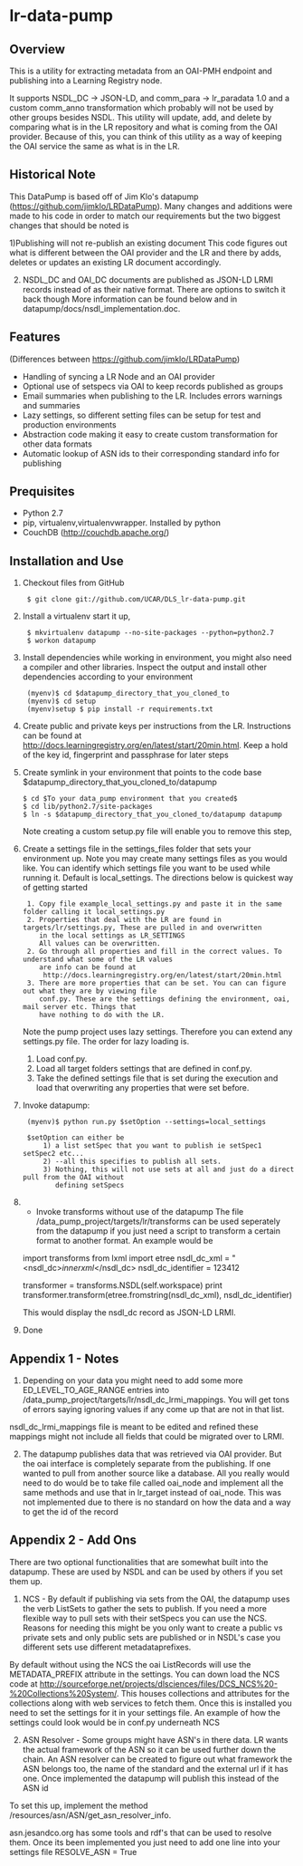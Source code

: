 lr-data-pump
==========

Overview
--------
This is a utility for extracting metadata from an OAI-PMH endpoint and publishing into a Learning Registry node.

It supports NSDL_DC -> JSON-LD, and comm_para -> lr_paradata 1.0 and a custom comm_anno transformation which probably will not be used by other
groups besides NSDL. This utility will update, add, and delete by comparing what is in the LR repository and
what is coming from the OAI provider. Because of this, you can think of this utility as a way of keeping
the OAI service the same as what is in the LR.

Historical Note
---------------
This DataPump is based off of Jim Klo's datapump (https://github.com/jimklo/LRDataPump). Many changes and additions were made to his code in
order to match our requirements but the two biggest changes that should be noted is 

1)Publishing  will not re-publish an existing document
This code figures out what is different between the OAI provider and the LR and there by adds, deletes or updates an existing LR document accordingly. 

2) NSDL_DC and OAI_DC documents are published as JSON-LD  LRMI records instead of as their native format. There are options to switch it back though
More information can be found below and in datapump/docs/nsdl_implementation.doc.


Features
--------
(Differences between https://github.com/jimklo/LRDataPump)
+ Handling of syncing a LR Node and an OAI provider
+ Optional use of setspecs via OAI to keep records published as groups
+ Email summaries when publishing to the LR. Includes errors warnings and summaries
+ Lazy settings, so different setting files can be setup for test and production environments
+ Abstraction code making it easy to create custom transformation for other data formats
+ Automatic lookup of ASN ids to their corresponding standard info for publishing


Prequisites
-----------
+ Python 2.7
+ pip, virtualenv,virtualenvwrapper. Installed by python
+ CouchDB (http://couchdb.apache.org/)


Installation and Use
--------------------

1. Checkout files from GitHub


        $ git clone git://github.com/UCAR/DLS_lr-data-pump.git


2. Install a virtualenv start it up,


        $ mkvirtualenv datapump --no-site-packages --python=python2.7
        $ workon datapump


3. Install dependencies while working in environment, you might also need a compiler and other libraries. Inspect the output and install other dependencies according to your environment


        (myenv)$ cd $datapump_directory_that_you_cloned_to
        (myenv)$ cd setup
        (myenv)setup $ pip install -r requirements.txt

4. Create public and private keys per instructions from the LR. Instructions can be found at http://docs.learningregistry.org/en/latest/start/20min.html. 
   Keep a hold of the key id, fingerprint and passphrase for later steps
   
5. Create symlink in your environment that points to the code base $datapump_directory_that_you_cloned_to/datapump

       $ cd $To your data_pump environment that you created$
       $ cd lib/python2.7/site-packages
       $ ln -s $datapump_directory_that_you_cloned_to/datapump datapump
       
   Note creating a custom setup.py file will enable you to remove this step, 

6. Create a settings file in the settings_files folder that sets your environment up. Note you may create
    many settings files as you would like. You can identify which settings file you want to be used while
    running it. Default is local_settings. The directions below is quickest way of getting started

        1. Copy file example_local_settings.py and paste it in the same folder calling it local_settings.py
        2. Properties that deal with the LR are found in targets/lr/settings.py, These are pulled in and overwritten
           in the local settings as LR_SETTINGS
           All values can be overwritten.
        2. Go through all properties and fill in the correct values. To understand what some of the LR values
           are info can be found at
            http://docs.learningregistry.org/en/latest/start/20min.html
        3. There are more properties that can be set. You can can figure out what they are by viewing file
           conf.py. These are the settings defining the environment, oai, mail server etc. Things that
           have nothing to do with the LR. 
           
   Note the pump project uses lazy settings. Therefore you can extend any settings.py file. The order for
   lazy loading is.
   
   1. Load conf.py.
   2. Load all target folders settings that are defined in conf.py. 
   3. Take the defined settings file that is set during the execution and load that overwriting any properties
      that were set before.



5. Invoke datapump:


        (myenv)$ python run.py $setOption --settings=local_settings

		$setOption can either be 
			1) a list setSpec that you want to publish ie setSpec1 setSpec2 etc...
		    2) --all this specifies to publish all sets. 
		    3) Nothing, this will not use sets at all and just do a direct pull from the OAI without
		       defining setSpecs
		    
6. * Invoke transforms without use of the datapump
	The file /data_pump_project/targets/lr/transforms can be used seperately from the datapump if you just need
	a script to transform a certain format to another format. An example would be
	
	import transforms
	from lxml import etree
	nsdl_dc_xml = "<nsdl_dc>$inner xml$</nsdl_dc>
	nsdl_dc_identifier = 123412
	
	transformer = transforms.NSDL(self.workspace)
	print transformer.transform(etree.fromstring(nsdl_dc_xml), nsdl_dc_identifier)
	
	This would display the nsdl_dc record as JSON-LD LRMI. 
	

7. Done


Appendix 1 - Notes
------------------
1) Depending on your data you might need to add some more ED_LEVEL_TO_AGE_RANGE entries into 
/data_pump_project/targets/lr/nsdl_dc_lrmi_mappings. You will get tons of errors saying ignoring values
if any come up that are not in that list.

nsdl_dc_lrmi_mappings file is meant to be edited and refined these mappings might not include all
fields that could be migrated over to LRMI.

2) The datapump publishes data that was retrieved via OAI provider. But the oai interface is completely separate from the  publishing. If one wanted to pull from another source like a database. All you really would need to do
would be to take file called oai_node and implement all the same methods and use that in lr_target instead
of oai_node. This was not implemented due to there is no standard on how the data and a way to get the
id of the record

Appendix 2  - Add Ons
---------------------
There are two optional functionalities that are somewhat built into the datapump. These are used by NSDL and can be
used by others if you set them up.

1) NCS - By default if publishing via sets from the OAI, the datapump uses the verb ListSets to gather the sets to publish. If you 
need a more flexible way to pull sets with their setSpecs you can use the NCS. Reasons for needing this might be
you only want to create a public vs private sets and only public sets are published or in NSDL's case you different sets
use different metadataprefixes. 

By default without using
the NCS the oai ListRecords will use the METADATA_PREFIX attribute in the settings. You can down load the NCS
code at http://sourceforge.net/projects/dlsciences/files/DCS_NCS%20-%20Collections%20System/. This houses
collections and attributes for the collections along with web services to fetch them. Once this is installed
you need to set the settings for it in your settings file. An example of how the settings could look would be
in conf.py underneath NCS

2) ASN Resolver - Some groups might have ASN's in there data. LR wants the actual framework of the ASN so it
can be used further down the chain. An ASN resolver can be created to figure out what framework the ASN belongs too,
the name of the standard and the external url if it has one. Once implemented the datapump will publish this instead
of the ASN id

To set this up, implement the method /resources/asn/ASN/get_asn_resolver_info.

asn.jesandco.org has some tools and rdf's that can be used to resolve them. Once its been implemented you just
need to add one line into your settings file RESOLVE_ASN = True



